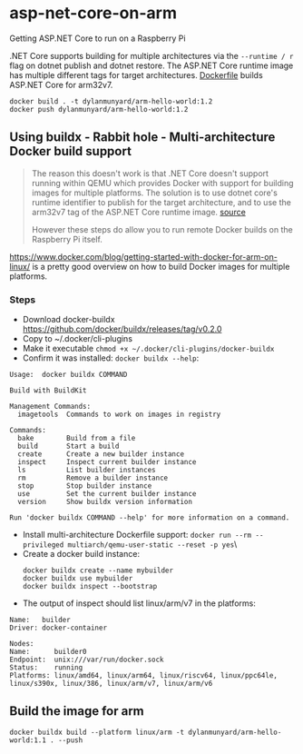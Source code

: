 # asp-net-core-on-arm
Getting ASP.NET Core to run on a Raspberry Pi

.NET Core supports building for multiple architectures via the `--runtime / r` flag
on dotnet publish and dotnet restore. The ASP.NET Core runtime image
has multiple different tags for target architectures.
[Dockerfile](Dockerfile) builds ASP.NET Core for arm32v7.

`docker build . -t dylanmunyard/arm-hello-world:1.2` \
`docker push dylanmunyard/arm-hello-world:1.2`

## Using buildx - Rabbit hole - Multi-architecture Docker build support
> The reason this doesn't work is that .NET Core doesn't support running 
> within QEMU which provides Docker with support for building images for multiple platforms. 
> The solution is to use dotnet core's runtime identifier to publish 
> for the target architecture, and to use the arm32v7 tag of the ASP.NET Core
> runtime image. 
> [source](https://github.com/dotnet/dotnet-docker/issues/1291)
> 
> However these steps do allow you to run remote Docker builds on the 
> Raspberry Pi itself. 

https://www.docker.com/blog/getting-started-with-docker-for-arm-on-linux/ is a pretty good overview
on how to build Docker images for multiple platforms. 

### Steps
- Download docker-buildx https://github.com/docker/buildx/releases/tag/v0.2.0
- Copy to ~/.docker/cli-plugins
- Make it executable `chmod +x ~/.docker/cli-plugins/docker-buildx`
- Confirm it was installed: `docker buildx --help`:
```angular2html
Usage:	docker buildx COMMAND

Build with BuildKit

Management Commands:
  imagetools  Commands to work on images in registry

Commands:
  bake        Build from a file
  build       Start a build
  create      Create a new builder instance
  inspect     Inspect current builder instance
  ls          List builder instances
  rm          Remove a builder instance
  stop        Stop builder instance
  use         Set the current builder instance
  version     Show buildx version information 

Run 'docker buildx COMMAND --help' for more information on a command.
```

- Install multi-architecture Dockerfile support:
`docker run --rm --privileged multiarch/qemu-user-static --reset -p yes`\
- Create a docker build instance: 
  ```
  docker buildx create --name mybuilder
  docker buildx use mybuilder
  docker buildx inspect --bootstrap
  ```
 - The output of inspect should list linux/arm/v7 in the platforms:
```
Name:   builder
Driver: docker-container

Nodes:
Name:      builder0
Endpoint:  unix:///var/run/docker.sock
Status:    running
Platforms: linux/amd64, linux/arm64, linux/riscv64, linux/ppc64le, linux/s390x, linux/386, linux/arm/v7, linux/arm/v6
```

## Build the image for arm
`docker buildx build --platform linux/arm -t dylanmunyard/arm-hello-world:1.1 . --push`
